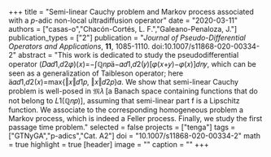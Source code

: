 +++
title = "Semi-linear Cauchy problem and Markov process associated with a $p$-adic non-local ultradiffusion operator"
date = "2020-03-11"
authors = ["casas-o","Chacón-Cortés, L. F.","Galeano-Penaloza, J."]
publication_types = ["2"]
publication = "*Journal of Pseudo-Differential Operators and Applications*,  **11**, 1085-1110. doi:10.1007/s11868-020-00334-2"
abstract = "This work is dedicated to study the pseudodifferential operator (𝐷𝛼𝑑1,𝑑2𝜑)(𝑥)=−∫ℚ𝑛𝑝−𝛼𝑑1,𝑑2(𝑦)[𝜑(𝑥+𝑦)−𝜑(𝑥)]𝑑𝑛𝑦, which can be seen as a generalization of Taibleson operator; here 𝛼𝑑1,𝑑2(𝑥)=max{‖𝑥‖𝑑1𝑝, ‖𝑥‖𝑑2𝑝}𝛼. We show that semi-linear Cauchy problem is well-posed in 𝔐𝜆 [a Banach space containing functions that do not belong to 𝐿1(ℚ𝑛𝑝)], assuming that semi-linear part f is a Lipschitz function. We associate to the corresponding homogeneous problem a Markov process, which is indeed a Feller process. Finally, we study the first passage time problem."
selected = false
projects = ["tenga"]
tags = ["GTNyGA","p-adics","Cat. A2"]
doi = "10.1007/s11868-020-00334-2"
math = true
highlight = true
[header]
image = ""
caption = ""
+++
